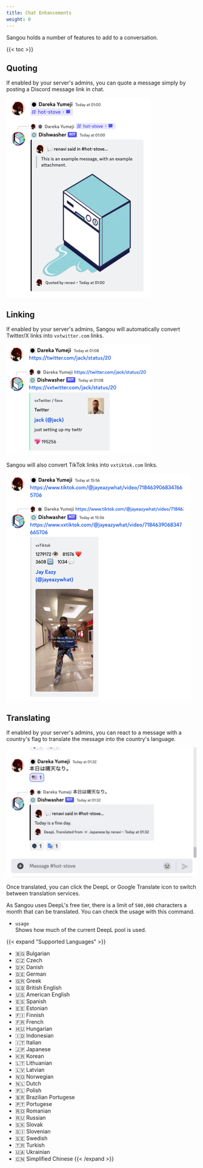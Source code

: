 ```yaml
---
title: Chat Enhancements
weight: 0
---
```


Sangou holds a number of features to add to a conversation.

<!--more-->

{{< toc >}}

## Quoting

If enabled by your server's admins, you can quote a message simply by posting a Discord message link in chat.

![Discord Message Quoting](/img/examples/quoting-example.png)

## Linking

If enabled by your server's admins, Sangou will automatically convert Twitter/X links into `vxtwitter.com` links.

![Twitter Auto-Conversion](/img/examples/linking-example.png)

Sangou will also convert TikTok links into `vxtiktok.com` links.

![Twitter Auto-Conversion](/img/examples/linking-tiktok-example.png)

## Translating

If enabled by your server's admins, you can react to a message with a country's flag to translate the message into the country's language.

![Translating A Message](/img/examples/translation-example.gif)

Once translated, you can click the DeepL or Google Translate icon to switch between translation services.

As Sangou uses DeepL's free tier, there is a limit of `500,000` characters a month that can be translated. You can check the usage with this command.

- `usage`<br>
Shows how much of the current DeepL pool is used.

{{< expand "Supported Languages" >}}
- 🇧🇬 Bulgarian
- 🇨🇿 Czech
- 🇩🇰 Danish
- 🇩🇪 German
- 🇬🇷 Greek
- 🇬🇧 British English
- 🇺🇸 American English
- 🇪🇸 Spanish
- 🇪🇪 Estonian
- 🇫🇮 Finnish
- 🇫🇷 French
- 🇭🇺 Hungarian
- 🇮🇩 Indonesian
- 🇮🇹 Italian
- 🇯🇵 Japanese
- 🇰🇷 Korean
- 🇱🇹 Lithuanian
- 🇱🇻 Latvian
- 🇳🇴 Norwegian
- 🇳🇱 Dutch
- 🇵🇱 Polish
- 🇧🇷 Brazilian Portugese
- 🇵🇹 Portugese
- 🇷🇴 Romanian
- 🇷🇺 Russian
- 🇸🇰 Slovak
- 🇸🇮 Slovenian
- 🇸🇪 Swedish
- 🇹🇷 Turkish
- 🇺🇦 Ukrainian
- 🇨🇳 Simplified Chinese
{{< /expand >}}
